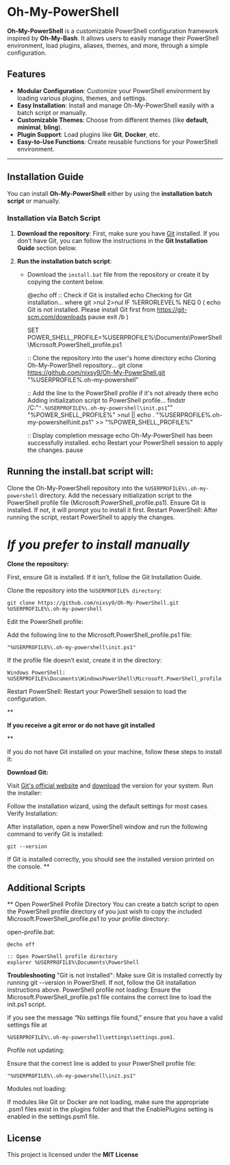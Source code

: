 # **Oh-My-PowerShell**
**Oh-My-PowerShell** is a customizable PowerShell configuration framework inspired by **Oh-My-Bash**. It allows users to easily manage their PowerShell environment, load plugins, aliases, themes, and more, through a simple configuration.

## Features

- **Modular Configuration**: Customize your PowerShell environment by loading various plugins, themes, and settings.
- **Easy Installation**: Install and manage Oh-My-PowerShell easily with a batch script or manually.
- **Customizable Themes**: Choose from different themes (like **default**, **minimal**, **bling**).
- **Plugin Support**: Load plugins like **Git**, **Docker**, etc.
- **Easy-to-Use Functions**: Create reusable functions for your PowerShell environment.
  
---

## Installation Guide

You can install **Oh-My-PowerShell** either by using the **installation batch script** or manually.

### **Installation via Batch Script**

1. **Download the repository**: First, make sure you have [Git](https://git-scm.com/downloads) installed. If you don’t have Git, you can follow the instructions in the **Git Installation Guide** section below.
   
2. **Run the installation batch script**:
   - Download the `install.bat` file from the repository or create it by copying the content below.

       @echo off
       :: Check if Git is installed
       echo Checking for Git installation...
       where git >nul 2>nul
       IF %ERRORLEVEL% NEQ 0 (
           echo Git is not installed. Please install Git first from https://git-scm.com/downloads
           pause
           exit /b
       )
    
       SET POWER_SHELL_PROFILE=%USERPROFILE%\Documents\PowerShell\Microsoft.PowerShell_profile.ps1
    
       :: Clone the repository into the user's home directory
       echo Cloning Oh-My-PowerShell repository...
       git clone https://github.com/nixsy9/Oh-My-PowerShell.git "%USERPROFILE%\.oh-my-powershell"
    
       :: Add the line to the PowerShell profile if it's not already there
       echo Adding initialization script to PowerShell profile...
       findstr /C:"`".%USERPROFILE%\.oh-my-powershell\init.ps1`"" "%POWER_SHELL_PROFILE%" >nul || echo . "%USERPROFILE%\.oh-my-powershell\init.ps1" >> "%POWER_SHELL_PROFILE%"
    
       :: Display completion message
       echo Oh-My-PowerShell has been successfully installed.
       echo Restart your PowerShell session to apply the changes.
       pause

   

## Running the install.bat script will:

Clone the Oh-My-PowerShell repository into the `%USERPROFILE%\.oh-my-powershell` directory.
Add the necessary initialization script to the PowerShell profile file (Microsoft.PowerShell_profile.ps1).
Ensure Git is installed. If not, it will prompt you to install it first.
Restart PowerShell: After running the script, restart PowerShell to apply the changes.



# *If you prefer to install manually*



 **Clone the repository:**

First, ensure Git is installed. If it isn’t, follow the Git Installation Guide.

Clone the repository into the `%USERPROFILE% directory`:

    git clone https://github.com/nixsy9/Oh-My-PowerShell.git %USERPROFILE%\.oh-my-powershell

Edit the PowerShell profile:

Add the following line to the Microsoft.PowerShell_profile.ps1 file:

    "%USERPROFILE%\.oh-my-powershell\init.ps1"

If the profile file doesn’t exist, create it in the directory:

    Windows PowerShell: %USERPROFILE%\Documents\WindowsPowerShell\Microsoft.PowerShell_profile.ps1

Restart PowerShell: Restart your PowerShell session to load the configuration.

**

 **If you receive a git error or do not have git installed**

**

If you do not have Git installed on your machine, follow these steps to install it:

**Download Git:**

Visit [Git's official website](https://git-scm.com) and [download](https://git-scm.com/downloads) the version for your system.
Run the installer:

Follow the installation wizard, using the default settings for most cases.
Verify Installation:

After installation, open a new PowerShell window and run the following command to verify Git is installed:

    git --version

If Git is installed correctly, you should see the installed version printed on the console.
**

## Additional Scripts

**
Open PowerShell Profile Directory
You can create a batch script to open the PowerShell profile directory of you just wish to copy the included Microsoft.PowerShell_profile.ps1 to your profile directory:

open-profile.bat:

    @echo off
    
    :: Open PowerShell profile directory
    explorer %USERPROFILE%\Documents\PowerShell

**Troubleshooting**
"Git is not installed": Make sure Git is installed correctly by running git --version in PowerShell. If not, follow the Git installation instructions above.
PowerShell profile not loading: Ensure the Microsoft.PowerShell_profile.ps1 file contains the correct line to load the init.ps1 script.

If you see the message “No settings file found,” ensure that you have a valid settings file at 

    %USERPROFILE%\.oh-my-powershell\settings\settings.psm1.

Profile not updating:

Ensure that the correct line is added to your PowerShell profile file:

    "%USERPROFILE%\.oh-my-powershell\init.ps1"

Modules not loading:

If modules like Git or Docker are not loading, make sure the appropriate .psm1 files exist in the plugins folder and that the EnablePlugins setting is enabled in the settings.psm1 file.

## License

This project is licensed under the **MIT License**

